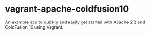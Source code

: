 vagrant-apache-coldfusion10
===========================

An example app to quickly and easily get started with Apache 2.2 and ColdFusion 10 using Vagrant.
